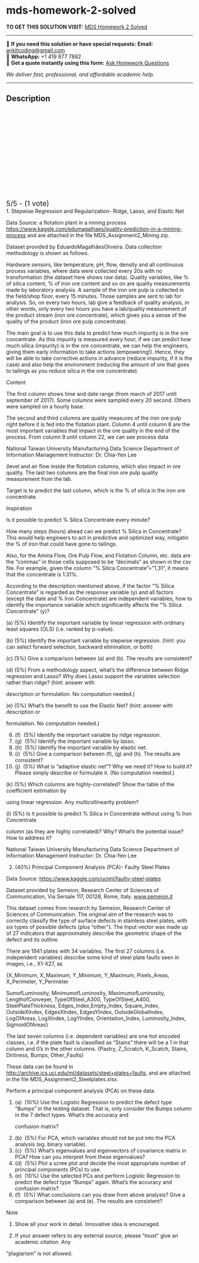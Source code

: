 # mds-homework-2-solved
**TO GET THIS SOLUTION VISIT:** [MDS Homework 2 Solved](https://www.ankitcodinghub.com/product/mds-homework-2-solved/)


---

📩 **If you need this solution or have special requests:** **Email:** ankitcoding@gmail.com  
📱 **WhatsApp:** +1 419 877 7882  
📄 **Get a quote instantly using this form:** [Ask Homework Questions](https://www.ankitcodinghub.com/services/ask-homework-questions/)

*We deliver fast, professional, and affordable academic help.*

---

<h2>Description</h2>



<div class="kk-star-ratings kksr-auto kksr-align-center kksr-valign-top" data-payload="{&quot;align&quot;:&quot;center&quot;,&quot;id&quot;:&quot;91623&quot;,&quot;slug&quot;:&quot;default&quot;,&quot;valign&quot;:&quot;top&quot;,&quot;ignore&quot;:&quot;&quot;,&quot;reference&quot;:&quot;auto&quot;,&quot;class&quot;:&quot;&quot;,&quot;count&quot;:&quot;1&quot;,&quot;legendonly&quot;:&quot;&quot;,&quot;readonly&quot;:&quot;&quot;,&quot;score&quot;:&quot;5&quot;,&quot;starsonly&quot;:&quot;&quot;,&quot;best&quot;:&quot;5&quot;,&quot;gap&quot;:&quot;4&quot;,&quot;greet&quot;:&quot;Rate this product&quot;,&quot;legend&quot;:&quot;5\/5 - (1 vote)&quot;,&quot;size&quot;:&quot;24&quot;,&quot;title&quot;:&quot;MDS Homework 2 Solved&quot;,&quot;width&quot;:&quot;138&quot;,&quot;_legend&quot;:&quot;{score}\/{best} - ({count} {votes})&quot;,&quot;font_factor&quot;:&quot;1.25&quot;}">

<div class="kksr-stars">

<div class="kksr-stars-inactive">
            <div class="kksr-star" data-star="1" style="padding-right: 4px">


<div class="kksr-icon" style="width: 24px; height: 24px;"></div>
        </div>
            <div class="kksr-star" data-star="2" style="padding-right: 4px">


<div class="kksr-icon" style="width: 24px; height: 24px;"></div>
        </div>
            <div class="kksr-star" data-star="3" style="padding-right: 4px">


<div class="kksr-icon" style="width: 24px; height: 24px;"></div>
        </div>
            <div class="kksr-star" data-star="4" style="padding-right: 4px">


<div class="kksr-icon" style="width: 24px; height: 24px;"></div>
        </div>
            <div class="kksr-star" data-star="5" style="padding-right: 4px">


<div class="kksr-icon" style="width: 24px; height: 24px;"></div>
        </div>
    </div>

<div class="kksr-stars-active" style="width: 138px;">
            <div class="kksr-star" style="padding-right: 4px">


<div class="kksr-icon" style="width: 24px; height: 24px;"></div>
        </div>
            <div class="kksr-star" style="padding-right: 4px">


<div class="kksr-icon" style="width: 24px; height: 24px;"></div>
        </div>
            <div class="kksr-star" style="padding-right: 4px">


<div class="kksr-icon" style="width: 24px; height: 24px;"></div>
        </div>
            <div class="kksr-star" style="padding-right: 4px">


<div class="kksr-icon" style="width: 24px; height: 24px;"></div>
        </div>
            <div class="kksr-star" style="padding-right: 4px">


<div class="kksr-icon" style="width: 24px; height: 24px;"></div>
        </div>
    </div>
</div>


<div class="kksr-legend" style="font-size: 19.2px;">
            5/5 - (1 vote)    </div>
    </div>
<div class="page" title="Page 1">
<div class="layoutArea">
<div class="column">
1. Stepwise Regression and Regularization- Ridge, Lasso, and Elastic Net

Data Source: a flotation plant in a mining process https://www.kaggle.com/edumagalhaes/quality-prediction-in-a-mining-process and are attached in the file MDS_Assignment2_Mining.zip.

Dataset provided by EduardoMagalhãesOliveira. Data collection methodology is shown as follows.

Hardware sensors, like temperature, pH, flow, density and all continuous process variables, where data were collected every 20s with no transformation (the dataset here shows raw data). Quality variables, like % of silica content, % of iron ore content and so on are quality measurements made by laboratory analysis. A sample of the iron ore pulp is collected in the field/shop floor, every 15 minutes. Those samples are sent to lab for analysis. So, on every two hours, lab give a feedback of quality analysis, in other words, only every two hours you have a lab/quality measurement of the product stream (iron ore concentrate), which gives you a sense of the quality of the product (iron ore pulp concentrate).

The main goal is to use this data to predict how much impurity is in the ore concentrate. As this impurity is measured every hour, if we can predict how much silica (impurity) is in the ore concentrate, we can help the engineers, giving them early information to take actions (empowering!). Hence, they will be able to take corrective actions in advance (reduce impurity, if it is the case) and also help the environment (reducing the amount of ore that goes to tailings as you reduce silica in the ore concentrate).

Content

The first column shows time and date range (from march of 2017 until september of 2017). Some columns were sampled every 20 second. Others were sampled on a hourly base.

The second and third columns are quality measures of the iron ore pulp right before it is fed into the flotation plant. Column 4 until column 8 are the most important variables that impact in the ore quality in the end of the process. From column 9 until column 22, we can see process data

</div>
</div>
</div>
<div class="page" title="Page 2">
<div class="layoutArea">
<div class="column">
National Taiwan University Manufacturing Data Science Department of Information Management Instructor: Dr. Chia-Yen Lee

(level and air flow inside the flotation columns, which also impact in ore quality. The last two columns are the final iron ore pulp quality measurement from the lab.

Target is to predict the last column, which is the % of silica in the iron ore concentrate.

Inspiration

Is it possible to predict % Silica Concentrate every minute?

How many steps (hours) ahead can we predict % Silica in Concentrate? This would help engineers to act in predictive and optimized way, mitigatin the % of iron that could have gone to tailings.

Also, for the Amina Flow, Ore Pulp Flow, and Flotation Column, etc. data are the “commas” in those cells supposed to be “decimals” as shown in the csv file. For example, given the column “% Silica Concentrate”=”1,31”, it means that the concentrate is 1.31%.

According to the description mentioned above, if the factor “% Silica Concentrate” is regarded as the response variable (y) and all factors (except the date and % Iron Concentrate) are independent variables, how to identify the importance variable which significantly affects the “% Silica Concentrate” (y)?

(a) (5%) Identify the important variable by linear regression with ordinary least squares (OLS) (i.e. ranked by p-value).

(b) (5%) Identify the important variable by stepwise regression. (hint: you can select forward selection, backward elimination, or both)

(c) (5%) Give a comparison between (a) and (b). The results are consistent?

(d) (5%) From a methodology aspect, what’s the difference between Ridge regression and Lasso? Why does Lasso support the variables selection rather than ridge? (hint: answer with

description or formulation. No computation needed.)

(e) (5%) What’s the benefit to use the Elastic Net? (hint: answer with description or

formulation. No computation needed.)

<ol start="6">
<li>(f) &nbsp;(5%) Identify the important variable by ridge regression.</li>
<li>(g) &nbsp;(5%) Identify the important variable by lasso.</li>
<li>(h) &nbsp;(5%) Identify the important variable by elastic net.</li>
<li>(i) &nbsp;(5%) Give a comparison between (f), (g) and (h). The results are consistent?</li>
<li>(j) &nbsp;(5%) What is “adaptive elastic net”? Why we need it? How to build it? Please simply
describe or formulate it. (No computation needed.)
</li>
</ol>
(k) (5%) Which columns are highly-correlated? Show the table of the coefficient estimation by

using linear regression. Any multicollinearity problem?

(l) (5%) Is it possible to predict % Silica in Concentrate without using % Iron Concentrate

column (as they are highly correlated)? Why? What’s the potential issue? How to address it?

</div>
</div>
</div>
<div class="page" title="Page 3">
<div class="layoutArea">
<div class="column">
National Taiwan University Manufacturing Data Science Department of Information Management Instructor: Dr. Chia-Yen Lee

2. (40%) Principal Component Analysis (PCA)- Faulty Steel Plates

Data Source: https://www.kaggle.com/uciml/faulty-steel-plates

Dataset provided by Semeion, Research Center of Sciences of Communication, Via Sersale 117, 00128, Rome, Italy. www.semeion.it

This dataset comes from research by Semeion, Research Center of Sciences of Communication. The original aim of the research was to correctly classify the type of surface defects in stainless steel plates, with six types of possible defects (plus “other”). The Input vector was made up of 27 indicators that approximately describe the geometric shape of the defect and its outline.

There are 1941 plates with 34 variables. The first 27 columns (i.e. independent variables) describe some kind of steel plate faults seen in images, i.e., X1-X27, as

{X_Minimum, X_Maximum, Y_Minimum, Y_Maximum, Pixels_Areas, X_Perimeter, Y_Perimeter

SumofLuminosity, MinimumofLuminosity, MaximumofLuminosity, LengthofConveyer, TypeOfSteel_A300, TypeOfSteel_A400, SteelPlateThickness, Edges_Index,Empty_Index, Square_Index, OutsideXIndex, EdgesXIndex, EdgesYIndex, OutsideGlobalIndex, LogOfAreas, LogXIndex, LogYIndex, Orientation_Index, Luminosity_Index, SigmoidOfAreas}

The last seven columns (i.e. dependent variables) are one hot encoded classes, i.e. if the plate fault is classified as “Stains” there will be a 1 in that column and 0’s in the other columns. {Pastry, Z_Scratch, K_Scatch, Stains, Dirtiness, Bumps, Other_Faults}

These data can be found in http://archive.ics.uci.edu/ml/datasets/steel+plates+faults, and are attached in the file MDS_Assignment2_Steelplates.xlsx.

Perform a principal component analysis (PCA) on these data.

<ol>
<li>(a) &nbsp;(10%) Use the Logistic Regression to predict the defect type “Bumps” in the testing dataset.
That is, only consider the Bumps column in the 7 defect types. What’s the accuracy and

confusion matrix?
</li>
<li>(b) &nbsp;(5%) For PCA, which variables should not be put into the PCA analysis (eg. binary
variable).
</li>
<li>(c) &nbsp;(5%) What’s eigenvalues and eigenvectors of covariance matrix in PCA? How can you
interpret from these eigenvalues?
</li>
<li>(d) &nbsp;(5%) Plot a scree plot and decide the most appropriate number of principal components
(PCs) to use.
</li>
<li>(e) &nbsp;(10%) Use the selected PCs and perform Logistic Regression to predict the defect type
“Bumps” again. What’s the accuracy and confusion matrix?
</li>
<li>(f) &nbsp;(5%) What conclusions can you draw from above analysis? Give a comparison between (a)
and (e). The results are consistent?
</li>
</ol>
</div>
</div>
</div>
<div class="page" title="Page 4">
<div class="layoutArea">
<div class="column">
Note

1. Show all your work in detail. Innovative idea is encouraged.

2. If your answer refers to any external source, please “must” give an academic citation. Any

“plagiarism” is not allowed.

</div>
</div>
</div>
